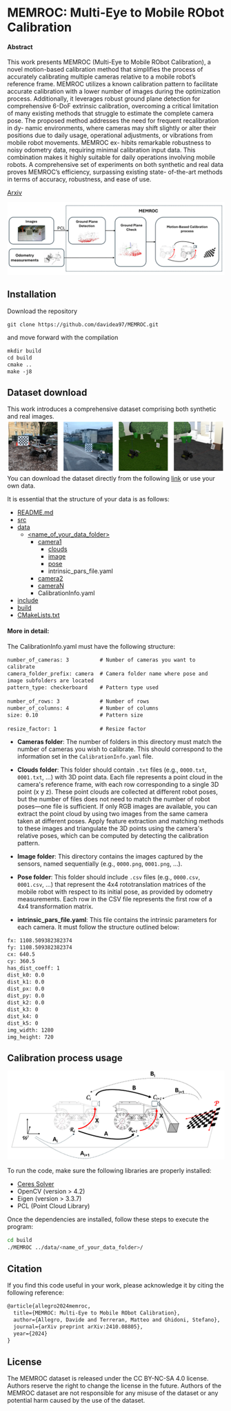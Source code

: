 # MEMROC: Multi-Eye to Mobile RObot Calibration
#### Abstract
This work presents MEMROC (Multi-Eye to Mobile RObot Calibration), a novel motion-based calibration method that simplifies the process of accurately calibrating multiple cameras relative to a mobile robot’s reference frame. MEMROC utilizes a known calibration pattern to facilitate accurate calibration with a lower number of images during the optimization process. Additionally, it leverages robust ground plane detection for comprehensive 6-DoF extrinsic calibration, overcoming a critical limitation of many existing methods that struggle to estimate the complete camera pose. The proposed method addresses the need for frequent recalibration in dy- namic environments, where cameras may shift slightly or alter their positions due to daily usage, operational adjustments, or vibrations from mobile robot movements. MEMROC ex- hibits remarkable robustness to noisy odometry data, requiring minimal calibration input data. This combination makes it highly suitable for daily operations involving mobile robots. A comprehensive set of experiments on both synthetic and real data proves MEMROC’s efficiency, surpassing existing state- of-the-art methods in terms of accuracy, robustness, and ease of use. 

[Arxiv](https://arxiv.org/abs/2410.08805)

![MEMROC Overview](images/MEMROC_block.png)

## Installation
Download the repository
```
git clone https://github.com/davidea97/MEMROC.git
```
and move forward with the compilation

```
mkdir build
cd build
cmake ..
make -j8
```

## Dataset download
This work introduces a comprehensive dataset comprising both synthetic and real images.
![MEMROC Overview](images/dataset.png)
You can download the dataset directly from the following [link](https://drive.google.com/drive/folders/18eEL0y1D3VcjqGblAEm7GtBPmAusws9_?usp=drive_link) or use your own data.


It is essential that the structure of your data is as follows:

* [README.md](./README.md)
* [src](./src)
* [data](./data)
   * [<name_of_your_data_folder>](./data/exp1)
        * [camera1](./data/exp1/camera1)
          * [clouds](./data/exp1/camera1/clouds)
          * [image](./data/exp1/camera1/image)
          * [pose](./data/exp1/camera1/image)
          * intrinsic_pars_file.yaml
        * [camera2](./data/exp1/camera1)
        * [cameraN](./data/exp1/camera1)
        * CalibrationInfo.yaml
* [include](./include)
* [build](build)
* [CMakeLists.txt](./CMakeLists.txt)

#### More in detail: 
The CalibrationInfo.yaml must have the following structure:
```
number_of_cameras: 3          # Number of cameras you want to calibrate
camera_folder_prefix: camera  # Camera folder name where pose and image subfolders are located
pattern_type: checkerboard    # Pattern type used

number_of_rows: 3             # Number of rows
number_of_columns: 4          # Number of columns
size: 0.10                    # Pattern size

resize_factor: 1              # Resize factor
``` 
* **Cameras folder**: The number of folders in this directory must match the number of cameras you wish to calibrate. This should correspond to the information set in the `CalibrationInfo.yaml` file.

* **Clouds folder**: This folder should contain `.txt` files (e.g., `0000.txt`, `0001.txt`, ...) with 3D point data. Each file represents a point cloud in the camera's reference frame, with each row corresponding to a single 3D point (x y z). These point clouds are collected at different robot poses, but the number of files does not need to match the number of robot poses—one file is sufficient. If only RGB images are available, you can extract the point cloud by using two images from the same camera taken at different poses. Apply feature extraction and matching methods to these images and triangulate the 3D points using the camera's relative poses, which can be computed by detecting the calibration pattern.

* **Image folder**: This directory contains the images captured by the sensors, named sequentially (e.g., `0000.png`, `0001.png`, ...).

* **Pose folder**: This folder should include `.csv` files (e.g., `0000.csv`, `0001.csv`, ...) that represent the 4x4 rototranslation matrices of the mobile robot with respect to its initial pose, as provided by odometry measurements. Each row in the CSV file represents the first row of a 4x4 transformation matrix.

* **intrinsic_pars_file.yaml**: This file contains the intrinsic parameters for each camera. It must follow the structure outlined below:


```
fx: 1108.509382382374
fy: 1108.509382382374
cx: 640.5
cy: 360.5
has_dist_coeff: 1
dist_k0: 0.0
dist_k1: 0.0
dist_px: 0.0
dist_py: 0.0
dist_k2: 0.0
dist_k3: 0
dist_k4: 0
dist_k5: 0
img_width: 1280
img_height: 720
``` 



## Calibration process usage
![MEMROC Overview](images/method.png)

To run the code, make sure the following libraries are properly installed:

- [Ceres Solver](http://ceres-solver.org/)
- OpenCV (version > 4.2)
- Eigen (version > 3.3.7)
- PCL (Point Cloud Library)

Once the dependencies are installed, follow these steps to execute the program:

```bash
cd build
./MEMROC ../data/<name_of_your_data_folder>/
```

## Citation
If you find this code useful in your work, please acknowledge it by citing the following reference:
```
@article{allegro2024memroc,
  title={MEMROC: Multi-Eye to Mobile RObot Calibration},
  author={Allegro, Davide and Terreran, Matteo and Ghidoni, Stefano},
  journal={arXiv preprint arXiv:2410.08805},
  year={2024}
}
```
## License
The MEMROC dataset is released under the CC BY-NC-SA 4.0 license. Authors reserve the right to change the license in the future. Authors of the MEMROC dataset are not responsible for any misuse of the dataset or any potential harm caused by the use of the dataset.


